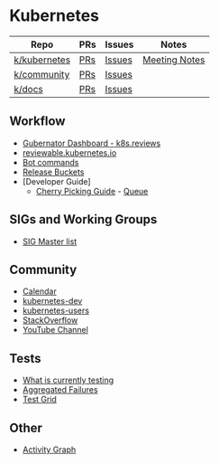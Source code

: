 # Kubernetes

| Repo | PRs | Issues | Notes |
| ---- | --- | ------ | ----- |
| [k/kubernetes](https://github.com/kubernetes/kubernetes) | [PRs](https://github.com/kubernetes/kubernetes/pulls) | [Issues](https://github.com/kubernetes/kubernetes/issues) | [Meeting Notes](http://bit.ly/kubenotes)
| [k/community](https://github.com/kubernetes/community) | [PRs](https://github.com/kubernetes/community/pulls) | [Issues](https://github.com/kubernetes/community/issues) |
| [k/docs](https://github.com/kubernetes/kubernetes.github.io) | [PRs](https://github.com/kubernetes/kubernetes.github.io/pulls) | [Issues](https://github.com/kubernetes/kubernetes.github.io/issues)

## Workflow

- [Gubernator Dashboard - k8s.reviews](https://k8s-gubernator.appspot.com/pr)
- [reviewable.kubernetes.io](https://reviewable.kubernetes.io/reviews#-)
- [Bot commands](https://github.com/kubernetes/test-infra/blob/master/commands.md)
- [Release Buckets](http://gcsweb.k8s.io/gcs/kubernetes-release/)
- [Developer Guide]
  - [Cherry Picking Guide](https://github.com/kubernetes/community/blob/master/contributors/devel/cherry-picks.md) - [Queue](http://cherrypick.k8s.io/#/queue)

## SIGs and Working Groups

- [SIG Master list](https://github.com/kubernetes/community/blob/master/sig-list.md)

## Community

- [Calendar](https://calendar.google.com/calendar/embed?src=nt2tcnbtbied3l6gi2h29slvc0%40group.calendar.google.com)
- [kubernetes-dev](https://groups.google.com/forum/#!forum/kubernetes-dev)
- [kubernetes-users](https://groups.google.com/forum/#!forum/kubernetes-users)
- [StackOverflow](https://stackoverflow.com/questions/tagged/kubernetes)
- [YouTube Channel](https://www.youtube.com/c/KubernetesCommunity/)

## Tests

- [What is currently testing](https://prow.k8s.io/)
- [Aggregated Failures](https://storage.googleapis.com/k8s-gubernator/triage/index.html)
- [Test Grid](https://k8s-testgrid.appspot.com/)

## Other

- [Activity Graph](https://cncftest.io)
